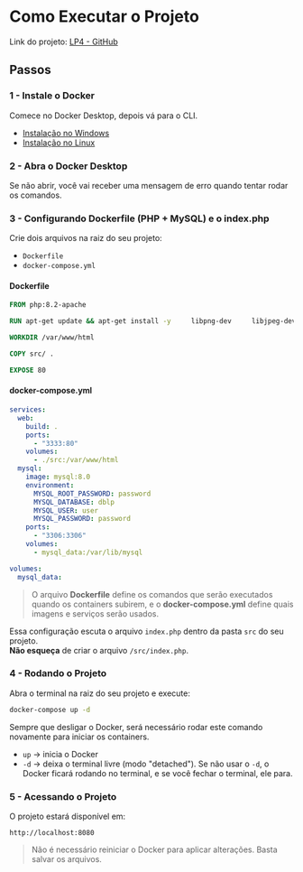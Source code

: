 # Como Executar o Projeto

Link do projeto: [LP4 - GitHub](https://github.com/joaorizzont/LP4)

## Passos

### 1 - Instale o Docker
Comece no Docker Desktop, depois vá para o CLI.

- [Instalação no Windows](https://docs.docker.com/desktop/setup/install/windows-install/)
- [Instalação no Linux](https://docs.docker.com/desktop/setup/install/linux/)

### 2 - Abra o Docker Desktop
Se não abrir, você vai receber uma mensagem de erro quando tentar rodar os comandos.

### 3 - Configurando Dockerfile (PHP + MySQL) e o index.php

Crie dois arquivos na raiz do seu projeto:
- `Dockerfile`
- `docker-compose.yml`

#### Dockerfile
```dockerfile
FROM php:8.2-apache

RUN apt-get update && apt-get install -y     libpng-dev     libjpeg-dev     libfreetype6-dev     libmariadb-dev-compat     && docker-php-ext-install pdo pdo_mysql     && docker-php-ext-enable pdo_mysql     && apt-get clean && rm -rf /var/lib/apt/lists/*

WORKDIR /var/www/html

COPY src/ .

EXPOSE 80
```

#### docker-compose.yml
```yaml
services:
  web:
    build: .
    ports:
      - "3333:80"
    volumes:
      - ./src:/var/www/html
  mysql:
    image: mysql:8.0
    environment:
      MYSQL_ROOT_PASSWORD: password
      MYSQL_DATABASE: dblp
      MYSQL_USER: user
      MYSQL_PASSWORD: password
    ports:
      - "3306:3306"
    volumes:
      - mysql_data:/var/lib/mysql

volumes:
  mysql_data:
```

> O arquivo **Dockerfile** define os comandos que serão executados quando os containers subirem, e o **docker-compose.yml** define quais imagens e serviços serão usados.

Essa configuração escuta o arquivo `index.php` dentro da pasta `src` do seu projeto.  
**Não esqueça** de criar o arquivo `/src/index.php`.

### 4 - Rodando o Projeto

Abra o terminal na raiz do seu projeto e execute:

```bash
docker-compose up -d
```

Sempre que desligar o Docker, será necessário rodar este comando novamente para iniciar os containers.

- `up` → inicia o Docker  
- `-d` → deixa o terminal livre (modo "detached"). Se não usar o `-d`, o Docker ficará rodando no terminal, e se você fechar o terminal, ele para.

### 5 - Acessando o Projeto

O projeto estará disponível em:
```
http://localhost:8080
```

> Não é necessário reiniciar o Docker para aplicar alterações. Basta salvar os arquivos.
